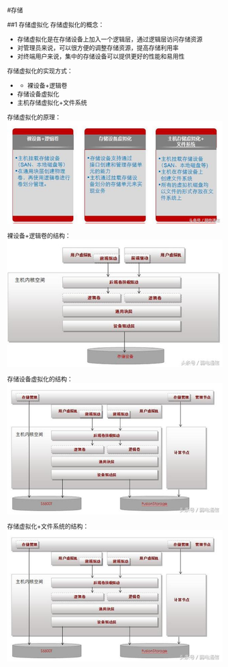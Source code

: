 #存储

##1 存储虚拟化
存储虚拟化的概念：

- 存储虚拟化是在存储设备上加入一个逻辑层，通过逻辑层访问存储资源
- 对管理员来说，可以很方便的调整存储资源，提高存储利用率
- 对终端用户来说，集中的存储设备可以提供更好的性能和易用性

存储虚拟化的实现方式：

- - 裸设备+逻辑卷
- 存储设备虚拟化
- 主机存储虚拟化+文件系统

存储虚拟化的原理：
![](img/Storage01.jpg)  

裸设备+逻辑卷的结构：
![](img/Storage02.jpg)  

存储设备虚拟化的结构：
![](img/Storage03.jpg)  

存储虚拟化+文件系统的结构：
![](img/Storage04.jpg)  
